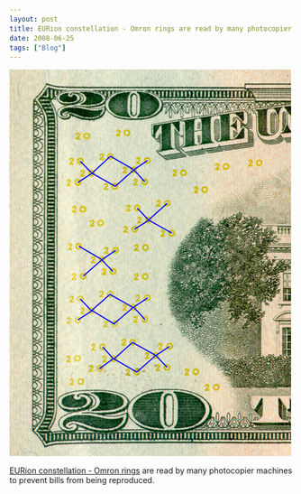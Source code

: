 ```yaml
---
layout: post
title: EURion constellation - Omron rings are read by many photocopier...
date: 2008-06-25
tags: ["Blog"]
---
```


![](k3Im6rfOqanudb5odDCJ9Blh_500.jpg)  

[EURion constellation - Omron rings](http://en.wikipedia.org/wiki/EURion_constellation) are read by many photocopier machines to prevent bills from being reproduced.